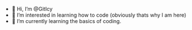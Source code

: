 - 👋 Hi, I’m @GitIcy
- 👀 I’m interested in learning how to code (obviously thats why I am here)
- 🌱 I’m currently learning the basics of coding.

<!---
GitIcy/GitIcy is a ✨ special ✨ repository because its `README.md` (this file) appears on your GitHub profile.
You can click the Preview link to take a look at your changes.
--->
